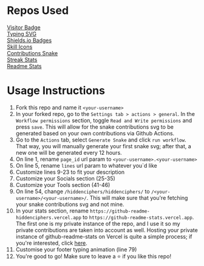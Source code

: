# Repos Used

[Visitor Badge](https://github.com/hehuapei/visitor-badge)\
[Typing SVG](https://github.com/DenverCoder1/readme-typing-svg)\
[Shields.io Badges](https://github.com/alexandresanlim/Badges4-README.md-Profile)\
[Skill Icons](https://github.com/tandpfun/skill-icons)\
[Contributions Snake](https://github.com/Platane/snk)\
[Streak Stats](https://github.com/DenverCoder1/github-readme-streak-stats)\
[Readme Stats](https://github.com/anuraghazra/github-readme-stats)

# Usage Instructions

1.  Fork this repo and name it `<your-username>`
2.  In your forked repo, go to the `Settings tab > actions > general`. In the `Workflow permissions` section, toggle `Read and Write permissions` and press `save`. This will allow for the snake contributions svg to be generated based on your own contributions via Github Actions.
3.  Go to the `Actions` tab, select `Generate Snake` and click `run workflow`. That way, you will manually generate your first snake svg; after that, a new one will be generated every 12 hours.
4.  On line 1, rename `page_id` url param to `<your-username>.<your-username>`
5.  On line 5, rename `lines` url param to whatever you`d like
6.  Customize lines 9-23 to fit your description
7.  Customize your Socials section (25-35)
8.  Customize your Tools section (41-46)
9.  On line 54, change `/hiddenciphers/hiddenciphers/` to `/<your-username>/<your-username>/`. This will make sure that you're fetching your snake contributions svg and not mine.
10. In your stats section, rename `https://github-readme-hiddenciphers.vercel.app` to `https://github-readme-stats.vercel.app`. The first one is my private instance of the repo, and I use it so my private contributions are taken into account as well. Hosting your private instance of github-readme-stats on Vercel is quite a simple process; if you're interested, click [here](https://github.com/hiddenciphers/github-readme-stats#deploy-on-your-own).
11. Customise your footer typing animation (line 79)
12. You're good to go! Make sure to leave a ⭐ if you like this repo!
